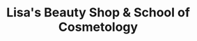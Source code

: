 ---
title: "Lisa's Beauty Shop & School of Cosmetology"
url: /lebanon/lisas-beauty-shop-and-school-of-cosmetology/
shop: beauty
---
